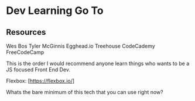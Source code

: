 # Dev Learning Go To

## Resources
Wes Bos
Tyler McGinnis
Egghead.io
Treehouse
CodeCademy
FreeCodeCamp

This is the order I would recommend anyone learn things who wants to be a JS focused Front End Dev.

Flexbox: [https://flexbox.io/]

Whats the bare minimum of this tech that you can use right now?

